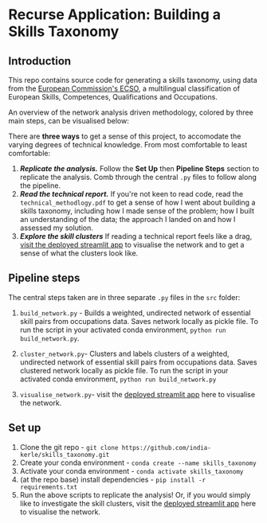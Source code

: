 # Recurse Application: Building a Skills Taxonomy

## Introduction

This repo contains source code for generating a skills taxonomy, using data from the [European Commission's ECSO](https://ec.europa.eu/esco/portal/home), a multilingual classification of European Skills, Competences, Qualifications and Occupations. 

An overview of the network analysis driven methodology, colored by three main steps, can be visualised below:

There are **three ways** to get a sense of this project, to accomodate the varying degrees of technical knowledge. From most comfortable to least comfortable:
1. ***Replicate the analysis.*** Follow the **Set Up** then **Pipeline Steps** section to replicate the analysis. Comb through the central ```.py``` files to follow along the pipeline.
2. ***Read the technical report.*** If you're not keen to read code, read the ```technical_methodlogy.pdf``` to get a sense of how I went about building a skills taxonomy, including how I made sense of the problem; how I built an understanding of the data; the approach I landed on and how I assessed my solution.
3. ***Explore the skill clusters*** If reading a technical report feels like a drag, [visit the deployed streamlit app](https://share.streamlit.io/india-kerle/skills_taxonomy/main/src/visualise_network.py) to visualise the network and to get a sense of what the clusters look like.            

## Pipeline steps

The central steps taken are in three separate ```.py``` files in the ```src``` folder:

1. ```build_network.py``` - Builds a weighted, undirected network of essential skill pairs from occupations data. Saves network locally as pickle file. To run the script in your activated conda environment, ```python run build_network.py```. 

2. ```cluster_network.py```- Clusters and labels clusters of a weighted, undirected network of essential skill pairs from occupations data. Saves clustered network locally as pickle file. To run the script in your activated conda environment, ```python run build_network.py```

3. ```visualise_network.py```- visit the [deployed streamlit app](https://share.streamlit.io/india-kerle/skills_taxonomy/main/src/visualise_network.py) here to visualise the network. 

## Set up 

1. Clone the git repo - ```git clone https://github.com/india-kerle/skills_taxonomy.git```
2. Create your conda environment - ```conda create --name skills_taxonomy```
3. Activate your conda environment -  ```conda activate skills_taxonomy```
4. (at the repo base) install dependencies - ```pip install -r requirements.txt```
5. Run the above scripts to replicate the analysis! Or, if you would simply like to investigate the skill clusters, visit the [deployed streamlit app](https://share.streamlit.io/india-kerle/skills_taxonomy/main/src/visualise_network.py) here to visualise the network. 
